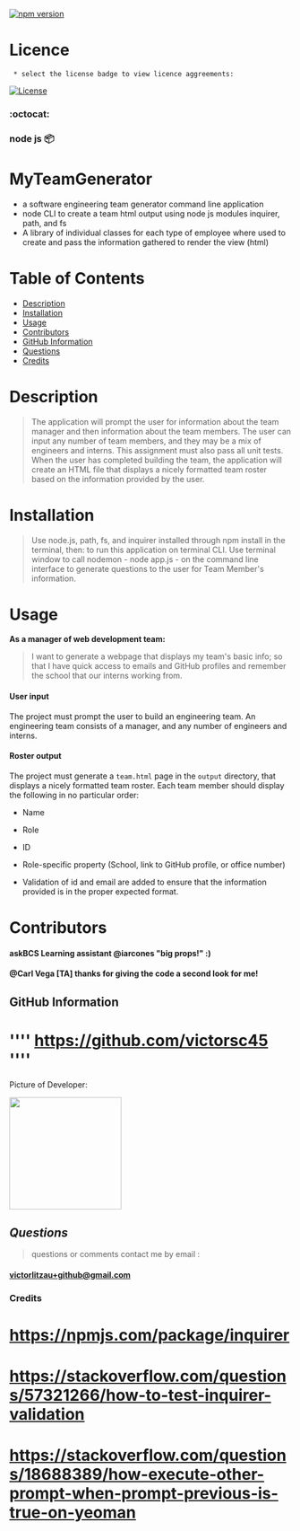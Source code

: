  [![npm version](https://badgen.net/npm/v/inquirer-emoji)](https://www.npmjs.com/package/inquirer-emoji)

 # Licence
  
  >  
     * select the license badge to view licence aggreements:

     
[![License](https://img.shields.io/badge/License-MIT-lime.svg)](https://opensource.org/licenses/MIT)

  ### :octocat:
  ### node js :package: 

# MyTeamGenerator

* a software engineering team generator command line application
* node CLI to create a team html output using node js modules inquirer, path, and fs
* A library of individual classes for each type of employee where used to create and pass the information
    gathered to render the view (html)

# Table of Contents
  <!-- toc -->
  * [Description](#description)
  * [Installation](#installation)
  * [Usage](#usage)
  * [Contributors](#contributors)
  * [GitHub Information](#github-information)
  * [Questions](#questions)
  * [Credits](#credits)
   <!-- toc stop -->

# Description

> The application will prompt the user for information about the team manager and then information about the team members. The user can input any number of team members, and they may be a mix of engineers and interns. This assignment must also pass all unit tests. When the user has completed building the team, the application will create an HTML file that displays a nicely formatted team roster based on the information provided by the user.

# Installation

> Use node.js, path, fs, and inquirer installed through npm install in the terminal, then: to run this application on terminal CLI. Use terminal window to call nodemon - node app.js - on the command line interface to generate questions to the user for Team Member's information.

# Usage

 **As a manager of web development team:**
>   I want to generate a webpage that displays my team's basic info;
    so that I have quick access to emails and GitHub profiles and remember the school that our interns working from.
#### **User input**

The project must prompt the user to build an engineering team. An engineering
team consists of a manager, and any number of engineers and interns.

#### **Roster output**

The project must generate a `team.html` page in the `output` directory, that displays a nicely formatted team roster. Each team member should display the following in no particular order:

  * Name

  * Role

  * ID

  * Role-specific property (School, link to GitHub profile, or office number)

  * Validation of id and email are added to ensure that the information provided is in the proper expected format.
  
# Contributors

#### askBCS Learning assistant @iarcones "big props!" :)
#### @Carl Vega [TA] thanks for giving the code a second look for me!

 ## **GitHub Information**
 
  # '''' https://github.com/victorsc45 ''''

  Picture of Developer: 

  <img src="https://avatars0.githubusercontent.com/victorsc45" width="200px" >
  
  ## *Questions*

  > questions or comments contact me by email : 

     
  ####  victorlitzau+github@gmail.com


 ### Credits

# https://npmjs.com/package/inquirer
# https://stackoverflow.com/questions/57321266/how-to-test-inquirer-validation
# https://stackoverflow.com/questions/18688389/how-execute-other-prompt-when-prompt-previous-is-true-on-yeoman

